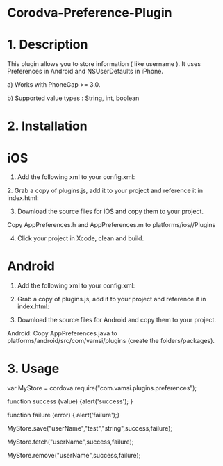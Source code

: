 # Corodva-Preference-Plugin

# 1. Description

This plugin allows you to store information ( like username ). It uses Preferences in Android and NSUserDefaults in iPhone.

a) Works with PhoneGap >= 3.0.

b) Supported value types : String, int, boolean 

# 2. Installation


# iOS

1. Add the following xml to your config.xml:

<!-- for iOS -->
<feature name=“MyStore”>
    <param name="ios-package" value="AppPreferences" />
</feature>
2. Grab a copy of plugins.js, add it to your project and reference it in index.html:

<script type="text/javascript" src=“js/plugins.js"></script>
3. Download the source files for iOS and copy them to your project.

Copy AppPreferences.h and AppPreferences.m to platforms/ios/<ProjectName>/Plugins

4. Click your project in Xcode, clean and build.

# Android

1. Add the following xml to your config.xml:

<!-- for Android -->
<feature name=“MyStore”>
    <param name="ios-package" value="AppPreferences" />
</feature>

2. Grab a copy of plugins.js, add it to your project and reference it in index.html:

<script type="text/javascript" src=“js/plugins.js"></script>
3. Download the source files for Android and copy them to your project.

Android: Copy AppPreferences.java to platforms/android/src/com/vamsi/plugins (create the folders/packages).

# 3. Usage 

var MyStore = cordova.require("com.vamsi.plugins.preferences”);

function success (value) {alert('success'); }

function failure (error) { alert('failure');}

MyStore.save("userName","test","string",success,failure);

MyStore.fetch("userName",success,failure);

MyStore.remove("userName",success,failure);
